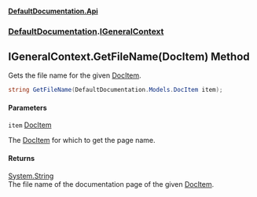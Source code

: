 #### [DefaultDocumentation.Api](index.md 'index')
### [DefaultDocumentation](index.md#DefaultDocumentation 'DefaultDocumentation').[IGeneralContext](IGeneralContext.md 'DefaultDocumentation.IGeneralContext')

## IGeneralContext.GetFileName(DocItem) Method

Gets the file name for the given [DocItem](DocItem.md 'DefaultDocumentation.Models.DocItem').

```csharp
string GetFileName(DefaultDocumentation.Models.DocItem item);
```
#### Parameters

<a name='DefaultDocumentation.IGeneralContext.GetFileName(DefaultDocumentation.Models.DocItem).item'></a>

`item` [DocItem](DocItem.md 'DefaultDocumentation.Models.DocItem')

The [DocItem](DocItem.md 'DefaultDocumentation.Models.DocItem') for which to get the page name.

#### Returns
[System.String](https://docs.microsoft.com/en-us/dotnet/api/System.String 'System.String')  
The file name of the documentation page of the given [DocItem](DocItem.md 'DefaultDocumentation.Models.DocItem').
